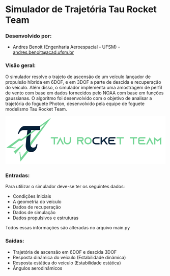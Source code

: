 # Simulador de Trajetória Tau Rocket Team
### Desenvolvido por:
* Andres Benoit (Engenharia Aeroespacial - UFSM) - andres.benoit@acad.ufsm.br

### Visão geral:
O simulador resolve o trajeto de ascensão de um veículo lançador de propulsão híbrida em 6DOF, e em 3DOF a parte de descida e recuperação do veículo. Além disso, o simulador implementa uma amostragem de perfil de vento com base em dados fornecidos pelo NOAA com base em funções gaussianas. O algoritmo foi desenvolvido com o objetivo de analisar a trajetória do foguete Photon, desenvolvido pela equipe de foguete modelismo Tau Rocket Team.

![alt text](https://github.com/Andres2704/RocketTrajectorySimulation/blob/master/images/logo_horizontal_tau.png)

### Entradas:
Para utilizar o simulador deve-se ter os seguintes dados:
* Condições Iniciais
* A geometria do veículo
* Dados de recuperação
* Dados de simulação
* Dados propulsivos e estruturas

Todos essas informações são alteradas no arquivo main.py

### Saídas:
* Trajetória de ascensão em 6DOF e descida 3DOF
* Resposta dinâmica do veículo (Estabilidade dinâmica)
* Resposta estática do veículo (Estabilidade estática)
* Ângulos aerodinâmicos
